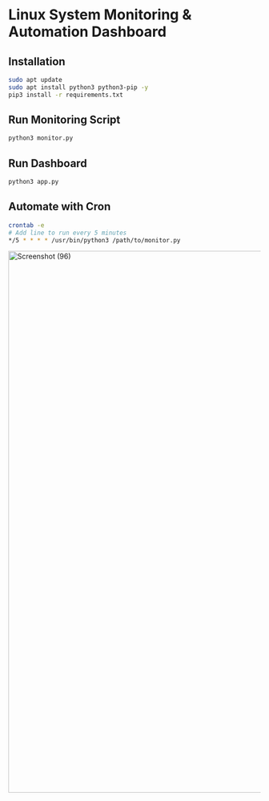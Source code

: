 
# Linux System Monitoring & Automation Dashboard

## Installation
```bash
sudo apt update
sudo apt install python3 python3-pip -y
pip3 install -r requirements.txt
```

## Run Monitoring Script
```bash
python3 monitor.py
```


## Run Dashboard
```bash
python3 app.py
```

## Automate with Cron
```bash
crontab -e
# Add line to run every 5 minutes
*/5 * * * * /usr/bin/python3 /path/to/monitor.py
```

<img width="1920" height="1080" alt="Screenshot (96)" src="https://github.com/user-attachments/assets/de68282f-551b-4366-a221-c3e164267dc4" />
